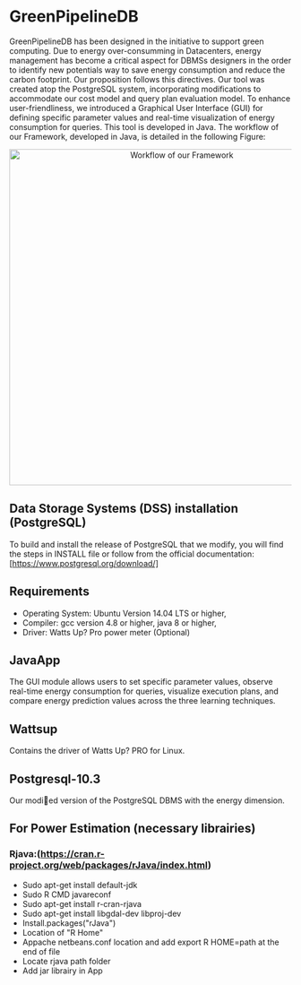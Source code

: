 # GreenPipelineDB

GreenPipelineDB has been designed in the initiative to support green computing. Due to energy over-consumming in Datacenters, energy management has become a critical aspect for DBMSs designers in the order to identify new 
potentials way to save energy consumption and reduce the carbon footprint. Our proposition follows this directives. Our tool was created atop the PostgreSQL system, incorporating modifications to accommodate our cost model
and query plan evaluation model. To enhance user-friendliness, we introduced a Graphical User Interface (GUI) for defining specific parameter values and real-time visualization of energy consumption for queries. 
This tool is developed in Java. The workflow of our Framework, developed in Java, is detailed in the following Figure:

<center><img src="https://github.com/dembeles/GreenPipelineDB/assets/57449625/7c174872-92a9-43ab-a30a-19f696e5e7d7" width="600" align="center" alt="Workflow of our Framework"></center>

## Data Storage Systems (DSS) installation (PostgreSQL)
To build and install the release of PostgreSQL that we modify, you will find the steps in INSTALL file or follow from the official documentation:[https://www.postgresql.org/download/]

## Requirements

-  Operating System: Ubuntu Version 14.04 LTS or higher,
-  Compiler: gcc version 4.8 or higher, java 8 or higher,
-  Driver: Watts Up? Pro power meter (Optional)

## JavaApp
The GUI module allows users to set specific parameter values, observe real-time energy consumption for queries, visualize execution plans, and compare energy prediction values across the three learning techniques. 

## Wattsup
Contains the driver of Watts Up? PRO for Linux.


## Postgresql-10.3
Our modied version of the PostgreSQL DBMS with the energy dimension.

## For Power Estimation (necessary librairies)
### Rjava:(https://cran.r-project.org/web/packages/rJava/index.html)

- Sudo apt-get install default-jdk
- Sudo R CMD javareconf
- Sudo apt-get install r-cran-rjava
- Sudo apt-get install libgdal-dev libproj-dev
- Install.packages("rJava")
- Location of "R Home"
- Appache netbeans.conf location and add export R HOME=path at the end of file
- Locate rjava path folder
- Add jar librairy in App

